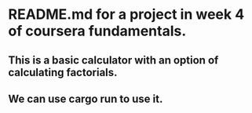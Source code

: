 # README.md for a project in week 4 of coursera fundamentals.
## This is a basic calculator with an option of calculating factorials.

## We can use cargo run to use it.